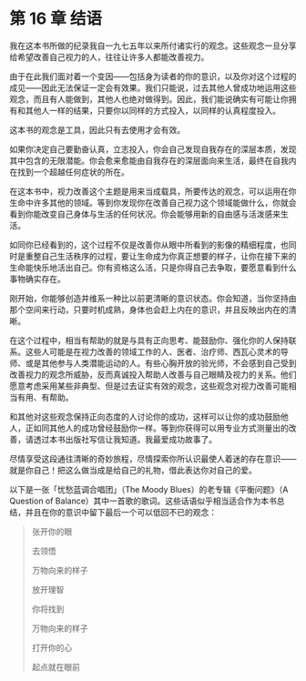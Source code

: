 # 第 16 章 结语

我在这本书所做的纪录我自一九七五年以来所付诸实行的观念。这些观念一旦分享给希望改善自己视力的人，往往让许多人都能改善视力。

由于在此我们面对着一个变因——包括身为读者的你的意识，以及你对这个过程的成见——因此无法保证一定会有效果。我们只能说，过去其他人曾成功地运用这些观念，而且有人能做到，其他人也绝对做得到。因此，我们能说确实有可能让你拥有和其他人一样的结果，只要你以同样的方式投入，以同样的认真程度投入。

这本书的观念是工具，因此只有去使用才会有效。

如果你决定自己要勤奋认真，立志投入，你会自己发现自我存在的深层本质，发现其中包含的无限潜能。你会愈来愈能由自我存在的深层面向来生活，最终在自我内在找到一个超越任何症状的所在。

在这本书中，视力改善这个主题是用来当成载具，所要传达的观念，可以运用在你生命中许多其他的领域。等到你发现你在改善自己视力这个领域能做什么，你就会看到你能改变自己身体与生活的任何状况。你会能够用新的自由感与活泼感来生活。

如同你已经看到的，这个过程不仅是改善你从眼中所看到的影像的精细程度，也同时是重整自己生活秩序的过程，要让生命成为你真正想要的样子，让你在接下来的生命能快乐地活出自己。你有资格这么活，只是你得自己去争取，要愿意看到什么事物确实存在。

刚开始，你能够创造并维系一种比以前更清晰的意识状态。你会知道，当你坚持由那个空间来行动，只要时机成熟，身体也会赶上内在的意识，并且反映出内在的清晰。

在这个过程中，相当有帮助的就是与具有正向思考、能鼓励你、强化你的人保持联系。这些人可能是在视力改善的领域工作的人、医者、治疗师、西瓦心灵术的导师、或是其他参与人类潜能运动的人。有些心胸开放的验光师，不会感到自己受到改善视力的观念所威胁，反而真诚投入帮助人改善与自己眼睛及视力的关系。他们愿意考虑采用某些非典型、但是过去证实有效的观念，这些观念对视力改善可能相当有用、有帮助。

和其他对这些观念保持正向态度的人讨论你的成功，这样可以让你的成功鼓励他人，正如同其他人的成功曾经鼓励你一样。等到你获得可以用专业方式测量出的改善，请透过本书出版社写信让我知道。我最爱成功故事了。

尽情享受这段通往清晰的奇妙旅程，尽情探索你所认识最使人着迷的存在意识——就是你自己！把这么做当成是给自己的礼物，借此表达你对自己的爱。

以下是一张「忧愁蓝调合唱团」（The Moody Blues）的老专辑《平衡问题》（A Question of Balance）其中一首歌的歌词。这些话语似乎相当适合作为本书总结，并且在你的意识中留下最后一个可以低回不已的观念：

> 张开你的眼
>
> 去领悟
>
> 万物向来的样子
>
> 
>
> 放开理智
>
> 你将找到
>
> 万物向来的样子
>
> 
>
> 打开你的心
>
> 起点就在眼前
